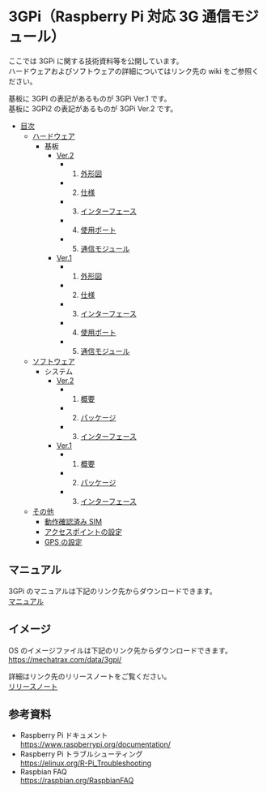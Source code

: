# 3GPi（Raspberry Pi 対応 3G 通信モジュール）

ここでは 3GPi に関する技術資料等を公開しています。  
ハードウェアおよびソフトウェアの詳細についてはリンク先の wiki をご参照ください。  

基板に 3GPI の表記があるものが 3GPi Ver.1 です。  
基板に 3GPi2 の表記があるものが 3GPi Ver.2 です。  

* [目次](../../wiki#%E7%9B%AE%E6%AC%A1)  
  + [ハードウェア](../../wiki#%E3%83%8F%E3%83%BC%E3%83%89%E3%82%A6%E3%82%A7%E3%82%A2)  
    + 基板  
      - [Ver.2](../../wiki/基板%20Ver.2)  
        - 1. [外形図](../../wiki/基板%20Ver.2#1-%E5%A4%96%E5%BD%A2%E5%9B%B3)  
        - 2. [仕様](../../wiki/基板%20Ver.2#2-%E4%BB%95%E6%A7%98)  
        - 3. [インターフェース](../../wiki/基板%20Ver.2#3-%E3%82%A4%E3%83%B3%E3%82%BF%E3%83%BC%E3%83%95%E3%82%A7%E3%83%BC%E3%82%B9)  
        - 4. [使用ポート](../../wiki/基板%20Ver.2#4-%E4%BD%BF%E7%94%A8%E3%83%9D%E3%83%BC%E3%83%88)  
        - 5. [通信モジュール](../../wiki/基板%20Ver.2#5-%E9%80%9A%E4%BF%A1%E3%83%A2%E3%82%B8%E3%83%A5%E3%83%BC%E3%83%AB)  
      - [Ver.1](../../wiki/基板%20Ver.1)  
        - 1. [外形図](../../wiki/基板%20Ver.1#1-%E5%A4%96%E5%BD%A2%E5%9B%B3)  
        - 2. [仕様](../../wiki/基板%20Ver.1#2-%E4%BB%95%E6%A7%98)  
        - 3. [インターフェース](../../wiki/基板%20Ver.1#3-%E3%82%A4%E3%83%B3%E3%82%BF%E3%83%BC%E3%83%95%E3%82%A7%E3%83%BC%E3%82%B9)  
        - 4. [使用ポート](../../wiki/基板%20Ver.1#4-%E4%BD%BF%E7%94%A8%E3%83%9D%E3%83%BC%E3%83%88)  
        - 5. [通信モジュール](../../wiki/基板%20Ver.1#5-%E9%80%9A%E4%BF%A1%E3%83%A2%E3%82%B8%E3%83%A5%E3%83%BC%E3%83%AB)  
  + [ソフトウェア](../../wiki#%E3%82%BD%E3%83%95%E3%83%88%E3%82%A6%E3%82%A7%E3%82%A2)  
    + システム  
      - [Ver.2](../../wiki/システム%20Ver.2)  
        - 1. [概要](../../wiki/システム%20Ver.2#1-%E6%A6%82%E8%A6%81)  
        - 2. [パッケージ](../../wiki/システム%20Ver.2#2-%E3%83%91%E3%83%83%E3%82%B1%E3%83%BC%E3%82%B8)  
        - 3. [インターフェース](../../wiki/システム%20Ver.2#3-%E3%82%A4%E3%83%B3%E3%82%BF%E3%83%BC%E3%83%95%E3%82%A7%E3%83%BC%E3%82%B9)  
      - [Ver.1](../../wiki/システム%20Ver.1)  
        - 1. [概要](../../wiki/システム%20Ver.1#1-%E6%A6%82%E8%A6%81)  
        - 2. [パッケージ](../../wiki/システム%20Ver.1#2-%E3%83%91%E3%83%83%E3%82%B1%E3%83%BC%E3%82%B8)  
        - 3. [インターフェース](../../wiki/システム%20Ver.1#3-%E3%82%A4%E3%83%B3%E3%82%BF%E3%83%BC%E3%83%95%E3%82%A7%E3%83%BC%E3%82%B9)  
  + [その他](../../wiki#%E3%81%9D%E3%81%AE%E4%BB%96)  
    - [動作確認済み SIM](../../wiki/その他/#%E5%8B%95%E4%BD%9C%E7%A2%BA%E8%AA%8D%E6%B8%88%E3%81%BF-sim)  
    - [アクセスポイントの設定](../../wiki/その他#%E3%82%A2%E3%82%AF%E3%82%BB%E3%82%B9%E3%83%9D%E3%82%A4%E3%83%B3%E3%83%88%E3%81%AE%E8%A8%AD%E5%AE%9A)  
    - [GPS の設定](../../wiki/その他#gps-%E3%81%AE%E8%A8%AD%E5%AE%9A)  

## マニュアル  
  3GPi のマニュアルは下記のリンク先からダウンロードできます。  
  [マニュアル](manual)  

## イメージ  
  OS のイメージファイルは下記のリンク先からダウンロードできます。  
  https://mechatrax.com/data/3gpi/  

  詳細はリンク先のリリースノートをご覧ください。  
  [リリースノート](release)  

## 参考資料  
 + Raspberry Pi ドキュメント  
   https://www.raspberrypi.org/documentation/  
 + Raspberry Pi トラブルシューティング  
   https://elinux.org/R-Pi_Troubleshooting  
 + Raspbian FAQ  
   https://raspbian.org/RaspbianFAQ  
